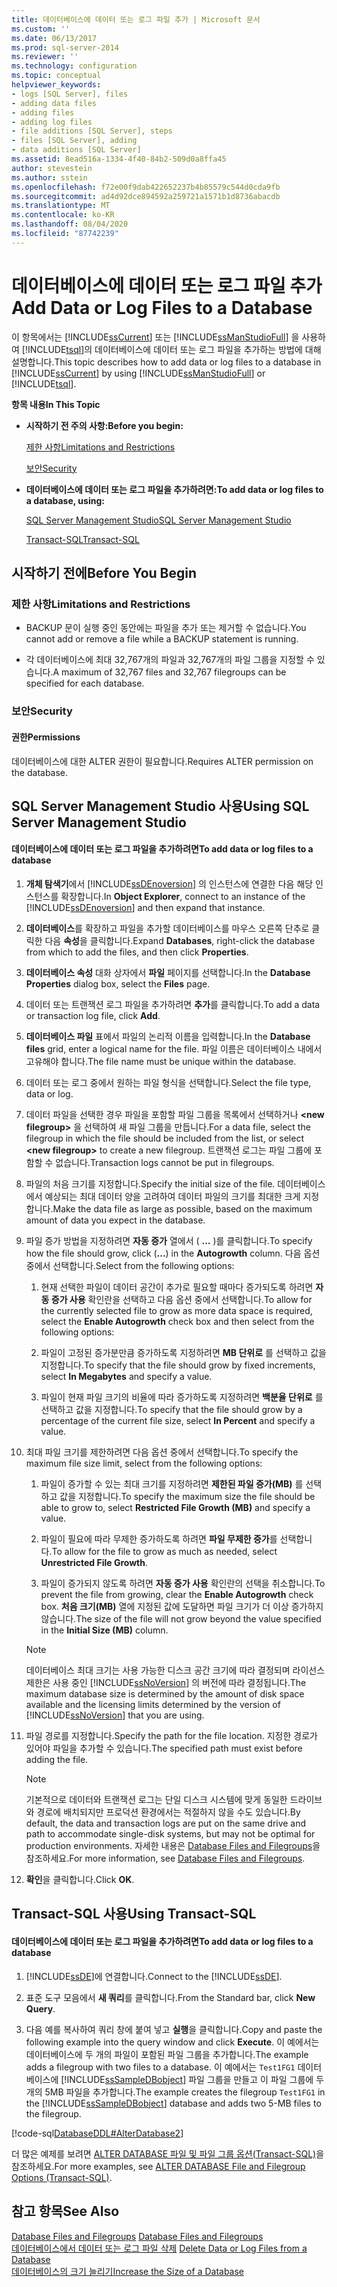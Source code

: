 ```yaml
---
title: 데이터베이스에 데이터 또는 로그 파일 추가 | Microsoft 문서
ms.custom: ''
ms.date: 06/13/2017
ms.prod: sql-server-2014
ms.reviewer: ''
ms.technology: configuration
ms.topic: conceptual
helpviewer_keywords:
- logs [SQL Server], files
- adding data files
- adding files
- adding log files
- file additions [SQL Server], steps
- files [SQL Server], adding
- data additions [SQL Server]
ms.assetid: 8ead516a-1334-4f40-84b2-509d0a8ffa45
author: stevestein
ms.author: sstein
ms.openlocfilehash: f72e00f9dab422652237b4b85579c544d0cda9fb
ms.sourcegitcommit: ad4d92dce894592a259721a1571b1d8736abacdb
ms.translationtype: MT
ms.contentlocale: ko-KR
ms.lasthandoff: 08/04/2020
ms.locfileid: "87742239"
---
```

# <a name="add-data-or-log-files-to-a-database"></a><span data-ttu-id="00960-102">데이터베이스에 데이터 또는 로그 파일 추가</span><span class="sxs-lookup"><span data-stu-id="00960-102">Add Data or Log Files to a Database</span></span>
  <span data-ttu-id="00960-103">이 항목에서는 [!INCLUDE[ssCurrent](../../includes/sscurrent-md.md)] 또는 [!INCLUDE[ssManStudioFull](../../includes/ssmanstudiofull-md.md)] 을 사용하여 [!INCLUDE[tsql](../../includes/tsql-md.md)]의 데이터베이스에 데이터 또는 로그 파일을 추가하는 방법에 대해 설명합니다.</span><span class="sxs-lookup"><span data-stu-id="00960-103">This topic describes how to add data or log files to a database in [!INCLUDE[ssCurrent](../../includes/sscurrent-md.md)] by using [!INCLUDE[ssManStudioFull](../../includes/ssmanstudiofull-md.md)] or [!INCLUDE[tsql](../../includes/tsql-md.md)].</span></span>  
  
 <span data-ttu-id="00960-104">**항목 내용**</span><span class="sxs-lookup"><span data-stu-id="00960-104">**In This Topic**</span></span>  
  
-   <span data-ttu-id="00960-105">**시작하기 전 주의 사항:**</span><span class="sxs-lookup"><span data-stu-id="00960-105">**Before you begin:**</span></span>  
  
     [<span data-ttu-id="00960-106">제한 사항</span><span class="sxs-lookup"><span data-stu-id="00960-106">Limitations and Restrictions</span></span>](#Restrictions)  
  
     [<span data-ttu-id="00960-107">보안</span><span class="sxs-lookup"><span data-stu-id="00960-107">Security</span></span>](#Security)  
  
-   <span data-ttu-id="00960-108">**데이터베이스에 데이터 또는 로그 파일을 추가하려면:**</span><span class="sxs-lookup"><span data-stu-id="00960-108">**To add data or log files to a database, using:**</span></span>  
  
     [<span data-ttu-id="00960-109">SQL Server Management Studio</span><span class="sxs-lookup"><span data-stu-id="00960-109">SQL Server Management Studio</span></span>](#SSMSProcedure)  
  
     [<span data-ttu-id="00960-110">Transact-SQL</span><span class="sxs-lookup"><span data-stu-id="00960-110">Transact-SQL</span></span>](#TsqlProcedure)  
  
##  <a name="before-you-begin"></a><a name="BeforeYouBegin"></a> <span data-ttu-id="00960-111">시작하기 전에</span><span class="sxs-lookup"><span data-stu-id="00960-111">Before You Begin</span></span>  
  
###  <a name="limitations-and-restrictions"></a><a name="Restrictions"></a> <span data-ttu-id="00960-112">제한 사항</span><span class="sxs-lookup"><span data-stu-id="00960-112">Limitations and Restrictions</span></span>  
  
-   <span data-ttu-id="00960-113">BACKUP 문이 실행 중인 동안에는 파일을 추가 또는 제거할 수 없습니다.</span><span class="sxs-lookup"><span data-stu-id="00960-113">You cannot add or remove a file while a BACKUP statement is running.</span></span>  
  
-   <span data-ttu-id="00960-114">각 데이터베이스에 최대 32,767개의 파일과 32,767개의 파일 그룹을 지정할 수 있습니다.</span><span class="sxs-lookup"><span data-stu-id="00960-114">A maximum of 32,767 files and 32,767 filegroups can be specified for each database.</span></span>  
  
###  <a name="security"></a><a name="Security"></a> <span data-ttu-id="00960-115">보안</span><span class="sxs-lookup"><span data-stu-id="00960-115">Security</span></span>  
  
####  <a name="permissions"></a><a name="Permissions"></a> <span data-ttu-id="00960-116">권한</span><span class="sxs-lookup"><span data-stu-id="00960-116">Permissions</span></span>  
 <span data-ttu-id="00960-117">데이터베이스에 대한 ALTER 권한이 필요합니다.</span><span class="sxs-lookup"><span data-stu-id="00960-117">Requires ALTER permission on the database.</span></span>  
  
##  <a name="using-sql-server-management-studio"></a><a name="SSMSProcedure"></a> <span data-ttu-id="00960-118">SQL Server Management Studio 사용</span><span class="sxs-lookup"><span data-stu-id="00960-118">Using SQL Server Management Studio</span></span>  
  
#### <a name="to-add-data-or-log-files-to-a-database"></a><span data-ttu-id="00960-119">데이터베이스에 데이터 또는 로그 파일을 추가하려면</span><span class="sxs-lookup"><span data-stu-id="00960-119">To add data or log files to a database</span></span>  
  
1.  <span data-ttu-id="00960-120">**개체 탐색기**에서 [!INCLUDE[ssDEnoversion](../../includes/ssdenoversion-md.md)] 의 인스턴스에 연결한 다음 해당 인스턴스를 확장합니다.</span><span class="sxs-lookup"><span data-stu-id="00960-120">In **Object Explorer**, connect to an instance of the [!INCLUDE[ssDEnoversion](../../includes/ssdenoversion-md.md)] and then expand that instance.</span></span>  
  
2.  <span data-ttu-id="00960-121">**데이터베이스**를 확장하고 파일을 추가할 데이터베이스를 마우스 오른쪽 단추로 클릭한 다음 **속성**을 클릭합니다.</span><span class="sxs-lookup"><span data-stu-id="00960-121">Expand **Databases**, right-click the database from which to add the files, and then click **Properties**.</span></span>  
  
3.  <span data-ttu-id="00960-122">**데이터베이스 속성** 대화 상자에서 **파일** 페이지를 선택합니다.</span><span class="sxs-lookup"><span data-stu-id="00960-122">In the **Database Properties** dialog box, select the **Files** page.</span></span>  
  
4.  <span data-ttu-id="00960-123">데이터 또는 트랜잭션 로그 파일을 추가하려면 **추가**를 클릭합니다.</span><span class="sxs-lookup"><span data-stu-id="00960-123">To add a data or transaction log file, click **Add**.</span></span>  
  
5.  <span data-ttu-id="00960-124">**데이터베이스 파일** 표에서 파일의 논리적 이름을 입력합니다.</span><span class="sxs-lookup"><span data-stu-id="00960-124">In the **Database files** grid, enter a logical name for the file.</span></span> <span data-ttu-id="00960-125">파일 이름은 데이터베이스 내에서 고유해야 합니다.</span><span class="sxs-lookup"><span data-stu-id="00960-125">The file name must be unique within the database.</span></span>  
  
6.  <span data-ttu-id="00960-126">데이터 또는 로그 중에서 원하는 파일 형식을 선택합니다.</span><span class="sxs-lookup"><span data-stu-id="00960-126">Select the file type, data or log.</span></span>  
  
7.  <span data-ttu-id="00960-127">데이터 파일을 선택한 경우 파일을 포함할 파일 그룹을 목록에서 선택하거나 **\<new filegroup>** 을 선택하여 새 파일 그룹을 만듭니다.</span><span class="sxs-lookup"><span data-stu-id="00960-127">For a data file, select the filegroup in which the file should be included from the list, or select **\<new filegroup>** to create a new filegroup.</span></span> <span data-ttu-id="00960-128">트랜잭션 로그는 파일 그룹에 포함할 수 없습니다.</span><span class="sxs-lookup"><span data-stu-id="00960-128">Transaction logs cannot be put in filegroups.</span></span>  
  
8.  <span data-ttu-id="00960-129">파일의 처음 크기를 지정합니다.</span><span class="sxs-lookup"><span data-stu-id="00960-129">Specify the initial size of the file.</span></span> <span data-ttu-id="00960-130">데이터베이스에서 예상되는 최대 데이터 양을 고려하여 데이터 파일의 크기를 최대한 크게 지정합니다.</span><span class="sxs-lookup"><span data-stu-id="00960-130">Make the data file as large as possible, based on the maximum amount of data you expect in the database.</span></span>  
  
9. <span data-ttu-id="00960-131">파일 증가 방법을 지정하려면 **자동 증가** 열에서 ( **...** )를 클릭합니다.</span><span class="sxs-lookup"><span data-stu-id="00960-131">To specify how the file should grow, click (**...**) in the **Autogrowth** column.</span></span> <span data-ttu-id="00960-132">다음 옵션 중에서 선택합니다.</span><span class="sxs-lookup"><span data-stu-id="00960-132">Select from the following options:</span></span>  
  
    1.  <span data-ttu-id="00960-133">현재 선택한 파일이 데이터 공간이 추가로 필요할 때마다 증가되도록 하려면 **자동 증가 사용** 확인란을 선택하고 다음 옵션 중에서 선택합니다.</span><span class="sxs-lookup"><span data-stu-id="00960-133">To allow for the currently selected file to grow as more data space is required, select the **Enable Autogrowth** check box and then select from the following options:</span></span>  
  
    2.  <span data-ttu-id="00960-134">파일이 고정된 증가분만큼 증가하도록 지정하려면 **MB 단위로** 를 선택하고 값을 지정합니다.</span><span class="sxs-lookup"><span data-stu-id="00960-134">To specify that the file should grow by fixed increments, select **In Megabytes** and specify a value.</span></span>  
  
    3.  <span data-ttu-id="00960-135">파일이 현재 파일 크기의 비율에 따라 증가하도록 지정하려면 **백분율 단위로** 를 선택하고 값을 지정합니다.</span><span class="sxs-lookup"><span data-stu-id="00960-135">To specify that the file should grow by a percentage of the current file size, select **In Percent** and specify a value.</span></span>  
  
10. <span data-ttu-id="00960-136">최대 파일 크기를 제한하려면 다음 옵션 중에서 선택합니다.</span><span class="sxs-lookup"><span data-stu-id="00960-136">To specify the maximum file size limit, select from the following options:</span></span>  
  
    1.  <span data-ttu-id="00960-137">파일이 증가할 수 있는 최대 크기를 지정하려면 **제한된 파일 증가(MB)** 를 선택하고 값을 지정합니다.</span><span class="sxs-lookup"><span data-stu-id="00960-137">To specify the maximum size the file should be able to grow to, select **Restricted File Growth (MB)** and specify a value.</span></span>  
  
    2.  <span data-ttu-id="00960-138">파일이 필요에 따라 무제한 증가하도록 하려면 **파일 무제한 증가**를 선택합니다.</span><span class="sxs-lookup"><span data-stu-id="00960-138">To allow for the file to grow as much as needed, select **Unrestricted File Growth**.</span></span>  
  
    3.  <span data-ttu-id="00960-139">파일이 증가되지 않도록 하려면 **자동 증가 사용** 확인란의 선택을 취소합니다.</span><span class="sxs-lookup"><span data-stu-id="00960-139">To prevent the file from growing, clear the **Enable Autogrowth** check box.</span></span> <span data-ttu-id="00960-140">**처음 크기(MB)** 열에 지정된 값에 도달하면 파일 크기가 더 이상 증가하지 않습니다.</span><span class="sxs-lookup"><span data-stu-id="00960-140">The size of the file will not grow beyond the value specified in the **Initial Size (MB)** column.</span></span>  
  
    > [!NOTE]  
    >  <span data-ttu-id="00960-141">데이터베이스 최대 크기는 사용 가능한 디스크 공간 크기에 따라 결정되며 라이선스 제한은 사용 중인 [!INCLUDE[ssNoVersion](../../includes/ssnoversion-md.md)] 의 버전에 따라 결정됩니다.</span><span class="sxs-lookup"><span data-stu-id="00960-141">The maximum database size is determined by the amount of disk space available and the licensing limits determined by the version of [!INCLUDE[ssNoVersion](../../includes/ssnoversion-md.md)] that you are using.</span></span>  
  
11. <span data-ttu-id="00960-142">파일 경로를 지정합니다.</span><span class="sxs-lookup"><span data-stu-id="00960-142">Specify the path for the file location.</span></span> <span data-ttu-id="00960-143">지정한 경로가 있어야 파일을 추가할 수 있습니다.</span><span class="sxs-lookup"><span data-stu-id="00960-143">The specified path must exist before adding the file.</span></span>  
  
    > [!NOTE]  
    >  <span data-ttu-id="00960-144">기본적으로 데이터와 트랜잭션 로그는 단일 디스크 시스템에 맞게 동일한 드라이브와 경로에 배치되지만 프로덕션 환경에서는 적절하지 않을 수도 있습니다.</span><span class="sxs-lookup"><span data-stu-id="00960-144">By default, the data and transaction logs are put on the same drive and path to accommodate single-disk systems, but may not be optimal for production environments.</span></span> <span data-ttu-id="00960-145">자세한 내용은 [Database Files and Filegroups](database-files-and-filegroups.md)을 참조하세요.</span><span class="sxs-lookup"><span data-stu-id="00960-145">For more information, see [Database Files and Filegroups](database-files-and-filegroups.md).</span></span>  
  
12. <span data-ttu-id="00960-146">**확인**을 클릭합니다.</span><span class="sxs-lookup"><span data-stu-id="00960-146">Click **OK**.</span></span>  
  
##  <a name="using-transact-sql"></a><a name="TsqlProcedure"></a> <span data-ttu-id="00960-147">Transact-SQL 사용</span><span class="sxs-lookup"><span data-stu-id="00960-147">Using Transact-SQL</span></span>  
  
#### <a name="to-add-data-or-log-files-to-a-database"></a><span data-ttu-id="00960-148">데이터베이스에 데이터 또는 로그 파일을 추가하려면</span><span class="sxs-lookup"><span data-stu-id="00960-148">To add data or log files to a database</span></span>  
  
1.  <span data-ttu-id="00960-149">[!INCLUDE[ssDE](../../includes/ssde-md.md)]에 연결합니다.</span><span class="sxs-lookup"><span data-stu-id="00960-149">Connect to the [!INCLUDE[ssDE](../../includes/ssde-md.md)].</span></span>  
  
2.  <span data-ttu-id="00960-150">표준 도구 모음에서 **새 쿼리**를 클릭합니다.</span><span class="sxs-lookup"><span data-stu-id="00960-150">From the Standard bar, click **New Query**.</span></span>  
  
3.  <span data-ttu-id="00960-151">다음 예를 복사하여 쿼리 창에 붙여 넣고 **실행**을 클릭합니다.</span><span class="sxs-lookup"><span data-stu-id="00960-151">Copy and paste the following example into the query window and click **Execute**.</span></span> <span data-ttu-id="00960-152">이 예에서는 데이터베이스에 두 개의 파일이 포함된 파일 그룹을 추가합니다.</span><span class="sxs-lookup"><span data-stu-id="00960-152">The example adds a filegroup with two files to a database.</span></span> <span data-ttu-id="00960-153">이 예에서는 `Test1FG1` 데이터베이스에 [!INCLUDE[ssSampleDBobject](../../includes/sssampledbobject-md.md)] 파일 그룹을 만들고 이 파일 그룹에 두 개의 5MB 파일을 추가합니다.</span><span class="sxs-lookup"><span data-stu-id="00960-153">The example creates the filegroup `Test1FG1` in the [!INCLUDE[ssSampleDBobject](../../includes/sssampledbobject-md.md)] database and adds two 5-MB files to the filegroup.</span></span>  
  
 [!code-sql[DatabaseDDL#AlterDatabase2](../../snippets/tsql/SQL14/tsql/databaseddl/transact-sql/alterdatabase.sql#alterdatabase2)]  
  
 <span data-ttu-id="00960-154">더 많은 예제를 보려면 [ALTER DATABASE 파일 및 파일 그룹 옵션&#40;Transact-SQL&#41;](/sql/t-sql/statements/alter-database-transact-sql-file-and-filegroup-options)을 참조하세요.</span><span class="sxs-lookup"><span data-stu-id="00960-154">For more examples, see [ALTER DATABASE File and Filegroup Options &#40;Transact-SQL&#41;](/sql/t-sql/statements/alter-database-transact-sql-file-and-filegroup-options).</span></span>  
  
## <a name="see-also"></a><span data-ttu-id="00960-155">참고 항목</span><span class="sxs-lookup"><span data-stu-id="00960-155">See Also</span></span>  
 <span data-ttu-id="00960-156">[Database Files and Filegroups](database-files-and-filegroups.md) </span><span class="sxs-lookup"><span data-stu-id="00960-156">[Database Files and Filegroups](database-files-and-filegroups.md) </span></span>  
 <span data-ttu-id="00960-157">[데이터베이스에서 데이터 또는 로그 파일 삭제](delete-data-or-log-files-from-a-database.md) </span><span class="sxs-lookup"><span data-stu-id="00960-157">[Delete Data or Log Files from a Database](delete-data-or-log-files-from-a-database.md) </span></span>  
 [<span data-ttu-id="00960-158">데이터베이스의 크기 늘리기</span><span class="sxs-lookup"><span data-stu-id="00960-158">Increase the Size of a Database</span></span>](increase-the-size-of-a-database.md)  
  
  
